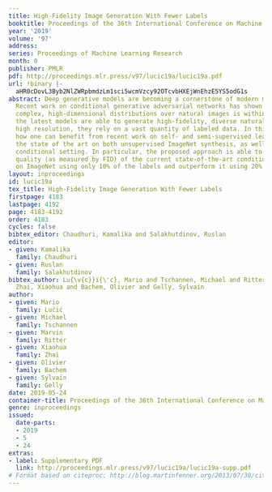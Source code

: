 ```yaml
---
title: High-Fidelity Image Generation With Fewer Labels
booktitle: Proceedings of the 36th International Conference on Machine Learning
year: '2019'
volume: '97'
address: 
series: Proceedings of Machine Learning Research
month: 0
publisher: PMLR
pdf: http://proceedings.mlr.press/v97/lucic19a/lucic19a.pdf
url: !binary |-
  aHR0cDovL3Byb2NlZWRpbmdzLm1sci5wcmVzcy92OTcvbHXEjWnEhzE5YS5odG1s
abstract: Deep generative models are becoming a cornerstone of modern machine learning.
  Recent work on conditional generative adversarial networks has shown that learning
  complex, high-dimensional distributions over natural images is within reach. While
  the latest models are able to generate high-fidelity, diverse natural images at
  high resolution, they rely on a vast quantity of labeled data. In this work we demonstrate
  how one can benefit from recent work on self- and semi-supervised learning to outperform
  the state of the art on both unsupervised ImageNet synthesis, as well as in the
  conditional setting. In particular, the proposed approach is able to match the sample
  quality (as measured by FID) of the current state-of-the-art conditional model BigGAN
  on ImageNet using only 10% of the labels and outperform it using 20% of the labels.
layout: inproceedings
id: lucic19a
tex_title: High-Fidelity Image Generation With Fewer Labels
firstpage: 4183
lastpage: 4192
page: 4183-4192
order: 4183
cycles: false
bibtex_editor: Chaudhuri, Kamalika and Salakhutdinov, Ruslan
editor:
- given: Kamalika
  family: Chaudhuri
- given: Ruslan
  family: Salakhutdinov
bibtex_author: Lu{\v{c}}i{\'c}, Mario and Tschannen, Michael and Ritter, Marvin and
  Zhai, Xiaohua and Bachem, Olivier and Gelly, Sylvain
author:
- given: Mario
  family: Lučić
- given: Michael
  family: Tschannen
- given: Marvin
  family: Ritter
- given: Xiaohua
  family: Zhai
- given: Olivier
  family: Bachem
- given: Sylvain
  family: Gelly
date: 2019-05-24
container-title: Proceedings of the 36th International Conference on Machine Learning
genre: inproceedings
issued:
  date-parts:
  - 2019
  - 5
  - 24
extras:
- label: Supplementary PDF
  link: http://proceedings.mlr.press/v97/lucic19a/lucic19a-supp.pdf
# Format based on citeproc: http://blog.martinfenner.org/2013/07/30/citeproc-yaml-for-bibliographies/
---
```

